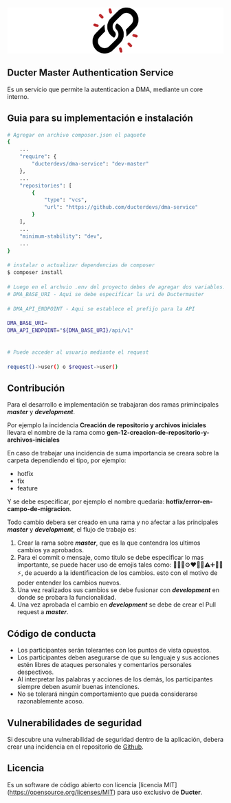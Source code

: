 <p align="center"><img src="/art/logo.svg" alt="Logo"></p>

## Ducter Master Authentication Service

Es un servicio que permite la autenticacion a DMA, mediante un core interno.


## Guia para su implementación e instalación

```bash
# Agregar en archivo composer.json el paquete 
{
    ...
    "require": {
        "ducterdevs/dma-service": "dev-master"
    },
    ...
    "repositories": [
        {
            "type": "vcs",
            "url": "https://github.com/ducterdevs/dma-service"
        }
    ],
    ...
    "minimum-stability": "dev",
    ...
}

# instalar o actualizar dependencias de composer
$ composer install

# Luego en el archvio .env del proyecto debes de agregar dos variables.
# DMA_BASE_URI - Aqui se debe especificar la uri de Ductermaster

# DMA_API_ENDPOINT - Aqui se establece el prefijo para la API

DMA_BASE_URI=
DMA_API_ENDPOINT="${DMA_BASE_URI}/api/v1"


# Puede acceder al usuario mediante el request 

request()->user() o $request->user()

```

## Contribución

Para el desarrollo e implementación se trabajaran dos ramas primincipales ***master*** y ***development***.

Por ejemplo la incidencia **Creación de repositorio y archivos iniciales** llevara el nombre de la rama como **gen-12-creacion-de-repositorio-y-archivos-iniciales**

En caso de trabajar una incidencia de suma importancia se creara sobre la carpeta dependiendo el tipo, por ejemplo:

- hotfix
- fix
- feature

Y se debe especificar, por ejemplo el nombre quedaria: **hotfix/error-en-campo-de-migracion**.

Todo cambio debera ser creado en una rama y no afectar a las principales ***master*** y ***development***, el flujo de trabajo es:

1. Crear la rama sobre  ***master***, que es la que contendra los ultimos cambios ya aprobados.
2. Para el commit o mensaje, como titulo se debe especificar lo mas importante, se puede hacer uso de emojis tales como: 🐛✨✅⚙❤️🚫❌⚠️➕🚩🚀⚡, de acuerdo a la identificacion de los cambios. esto con el motivo de poder entender los cambios nuevos.
3. Una vez realizados sus cambios se debe fusionar con ***development*** en donde se probara la funcionalidad.
4. Una vez aprobada el cambio en ***development*** se debe de crear el Pull request a ***master***.


## Código de conducta

- Los participantes serán tolerantes con los puntos de vista opuestos.
- Los participantes deben asegurarse de que su lenguaje y sus acciones estén libres de ataques personales y comentarios personales despectivos.
- Al interpretar las palabras y acciones de los demás, los participantes siempre deben asumir buenas intenciones.
- No se tolerará ningún comportamiento que pueda considerarse razonablemente acoso.

## Vulnerabilidades de seguridad

Si descubre una vulnerabilidad de seguridad dentro de la aplicación, debera crear una incidencia en el repositorio de [Github](https://github.com/ducterdevs/dma-service).

## Licencia

Es un software de código abierto con licencia [licencia MIT] (https://opensource.org/licenses/MIT) para uso exclusivo de **Ducter**.
